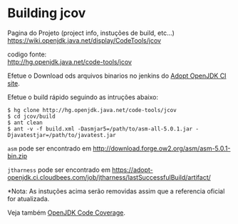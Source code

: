 # Building jcov

Pagina do Projeto (project info, instuções de build, etc…) <br/>
https://wiki.openjdk.java.net/display/CodeTools/jcov

codigo fonte: <br/>
http://hg.openjdk.java.net/code-tools/jcov

Efetue o Download ods arquivos binarios no jenkins do [Adopt OpenJDK CI site](https://adopt-openjdk.ci.cloudbees.com/job/jcov/lastSuccessfulBuild/artifact/).

Efetue o build rápido seguindo as intruções abaixo:

```
$ hg clone http://hg.openjdk.java.net/code-tools/jcov
$ cd jcov/build
$ ant clean
$ ant -v -f build.xml -Dasmjar5=/path/to/asm-all-5.0.1.jar -Djavatestjar=/path/to/javatest.jar 
```

```asm``` pode ser encontrado em http://download.forge.ow2.org/asm/asm-5.0.1-bin.zip

```jtharness``` pode ser encontrado em https://adopt-openjdk.ci.cloudbees.com/job/jtharness/lastSuccessfulBuild/artifact/

*Nota: As instuções acima serão removidas assim que a referencia oficial for atualizada.

Veja também [OpenJDK Code Coverage](openjdk_code_coverage.md).